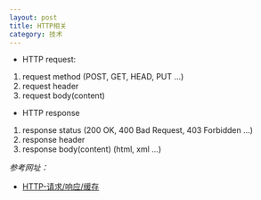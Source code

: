 ```yaml
---
layout: post
title: HTTP相关
category: 技术
---
```


* HTTP request:

1. request method (POST, GET, HEAD, PUT ...)
2. request header
3. request body(content)


* HTTP response

1. response status (200 OK, 400 Bad Request, 403 Forbidden ...)
2. response header
3. response body(content) (html, xml ...)

*参考网址：*

* [HTTP-请求/响应/缓存](http://cnbin.github.io/blog/2016/02/20/http-qing-qiu-,-xiang-ying-,-huan-cun/ "http")
